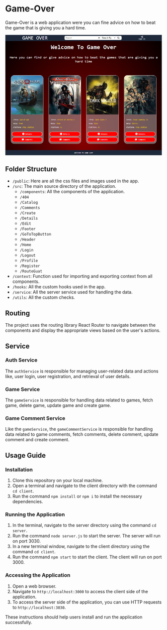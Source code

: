 # Game-Over

Game-Over is a web application were you can fine advice on how to beat the game that is giving you a hard time.

![Screenshot main page](./Game-Over/client/public/screenshots/Screenshot%20main%20page.png)

## Folder Structure

- `/public`: Here are all the css files and images used in the app.
- `/src`: The main source directory of the application.
    - `/components`: All the components of the application.
    - `/404`
    - `/Catalog`
    - `/Comments`
    - `/Create`
    - `/Details`
    - `/Edit`
    - `/Footer`
    - `/GoToTopButton`
    - `/Header`
    - `/Home`
    - `/Login`
    - `/Logout`
    - `/Profile`
    - `/Register`
    - `/RouteGuat`
- `/context`:  Function used for importing and exporting context from all components.
- `/hooks`: All the custom hooks used in the app.
- `/service`: All the server service used for handling the data.
- `/utils`: All the custom checks.

## Routing

The project uses the routing library React Router to navigate between the components and display the appropriate views based on the user's actions.

## Service

### Auth Service

The `authService` is responsible for managing user-related data and actions like, user login, user registration, and retrieval of user details.

### Game Service

The `gameService` is responsible for handling data related to games, fetch game, delete game, update game and create game.

### Game Comment Service

Like the `gameService`, the `gameCommentService` is responsible for handling data related to game comments, fetch comments, delete comment, update comment and create comment.

## Usage Guide

### Installation

1. Clone this repository on your local machine.
2. Open a terminal and navigate to the client directory with the command `cd client`.
3. Run the command `npm install` or `npm i` to install the necessary dependencies.

### Running the Application

1. In the terminal, navigate to the server directory using the command `cd server`.
2. Run the command `node server.js` to start the server. The server will run on port 3030.
3. In a new terminal window, navigate to the client directory using the command `cd client`.
4. Run the command `npm start` to start the client. The client will run on port 3000.

### Accessing the Application

1. Open a web browser.
2. Navigate to `http://localhost:3000` to access the client side of the application.
3. To access the server side of the application, you can use HTTP requests to `http://localhost:3030`.

These instructions should help users install and run the application successfully. 
